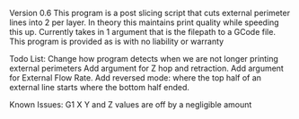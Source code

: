 Version 0.6
This program is a post slicing script that cuts external perimeter lines into 2 per layer. In theory this maintains print quality while speeding this up.
Currently takes in 1 argument that is the filepath to a GCode file.
This program is provided as is with no liability or warranty

Todo List:
  Change how program detects when we are not longer printing external perimeters
  Add argument for Z hop and retraction.
  Add argument for External Flow Rate.
  Add reversed mode: where the top half of an external line starts where the bottom half ended.


Known Issues:
  G1 X Y and Z values are off by a negligible amount
